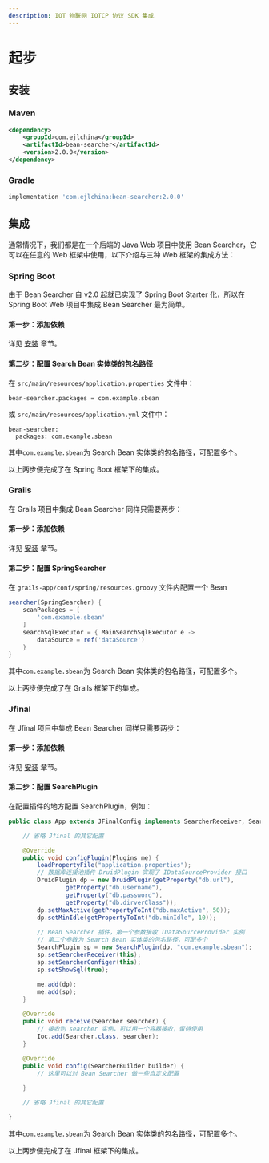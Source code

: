 ```yaml
---
description: IOT 物联网 IOTCP 协议 SDK 集成
---
```


# 起步

## 安装

### Maven

```xml
<dependency>
    <groupId>com.ejlchina</groupId>
    <artifactId>bean-searcher</artifactId>
    <version>2.0.0</version>
</dependency>
```

### Gradle

```groovy
implementation 'com.ejlchina:bean-searcher:2.0.0'
```

## 集成

通常情况下，我们都是在一个后端的 Java Web 项目中使用 Bean Searcher，它可以在任意的 Web 框架中使用，以下介绍与三种 Web 框架的集成方法：

### Spring Boot

由于 Bean Searcher 自 v2.0 起就已实现了 Spring Boot Starter 化，所以在 Spring Boot Web 项目中集成 Bean Searcher 最为简单。

#### 第一步：添加依赖

详见 [安装](/v2/starting.html#安装) 章节。

#### 第二步：配置 Search Bean 实体类的包名路径

在 `src/main/resources/application.properties` 文件中：

```properties
bean-searcher.packages = com.example.sbean
```

或 `src/main/resources/application.yml` 文件中：

```properties
bean-searcher:
  packages: com.example.sbean
```

其中`com.example.sbean`为 Search Bean 实体类的包名路径，可配置多个。

以上两步便完成了在 Spring Boot 框架下的集成。

### Grails

在 Grails 项目中集成 Bean Searcher 同样只需要两步：

#### 第一步：添加依赖

详见 [安装](/v2/starting.html#安装) 章节。

#### 第二步：配置 SpringSearcher

在 `grails-app/conf/spring/resources.groovy` 文件内配置一个 Bean

```groovy
searcher(SpringSearcher) {
    scanPackages = [
        'com.example.sbean'
    ]
    searchSqlExecutor = { MainSearchSqlExecutor e ->
        dataSource = ref('dataSource')
    }
}
```

其中`com.example.sbean`为 Search Bean 实体类的包名路径，可配置多个。

以上两步便完成了在 Grails 框架下的集成。

### Jfinal

在 Jfinal 项目中集成 Bean Searcher 同样只需要两步：

#### 第一步：添加依赖

详见 [安装](/v2/starting.html#安装) 章节。

#### 第二步：配置 SearchPlugin

在配置插件的地方配置 SearchPlugin，例如：

```java
public class App extends JFinalConfig implements SearcherReceiver, SearcherConfiger {

	// 省略 Jfinal 的其它配置

	@Override
	public void configPlugin(Plugins me) {
		loadPropertyFile("application.properties");
		// 数据库连接池插件 DruidPlugin 实现了 IDataSourceProvider 接口
		DruidPlugin dp = new DruidPlugin(getProperty("db.url"), 
				getProperty("db.username"), 
				getProperty("db.password"),
				getProperty("db.dirverClass"));
		dp.setMaxActive(getPropertyToInt("db.maxActive", 50));
		dp.setMinIdle(getPropertyToInt("db.minIdle", 10));
		
        // Bean Searcher 插件，第一个参数接收 IDataSourceProvider 实例
        // 第二个参数为 Search Bean 实体类的包名路径，可配多个
        SearchPlugin sp = new SearchPlugin(dp, "com.example.sbean");
        sp.setSearcherReceiver(this);
        sp.setSearcherConfiger(this);
        sp.setShowSql(true);
        
		me.add(dp);
		me.add(sp);
	}

	@Override
	public void receive(Searcher searcher) {
        // 接收到 searcher 实例，可以用一个容器接收，留待使用
		Ioc.add(Searcher.class, searcher);
	}
	
	@Override
	public void config(SearcherBuilder builder) {
		// 这里可以对 Bean Searcher 做一些自定义配置

	}

	// 省略 Jfinal 的其它配置

}
```

其中`com.example.sbean`为 Search Bean 实体类的包名路径，可配置多个。

以上两步便完成了在 Jfinal 框架下的集成。
